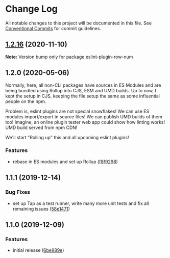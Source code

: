 # Change Log

All notable changes to this project will be documented in this file.
See [Conventional Commits](https://conventionalcommits.org) for commit guidelines.

## [1.2.16](https://gitlab.com/codsen/codsen/compare/eslint-plugin-row-num@1.2.15...eslint-plugin-row-num@1.2.16) (2020-11-10)

**Note:** Version bump only for package eslint-plugin-row-num





## 1.2.0 (2020-05-06)

Normally, here, all non-CLI packages have sources in ES Modules and are being bundled using Rollup into CJS, ESM and UMD builds. Up to now, I kept the setup in CJS, keeping the file setup the same as some influential people on the npm.

Problem is, eslint plugins are not special snowflakes! We can use ES modules import/export in source files! We can publish UMD builds of them too! Imagine, an online plugin tester web app could show how linting works! UMD build served from npm CDN!

We'll start "Rolling up" this and all upcoming eslint plugins!

### Features

- rebase in ES modules and set up Rollup ([f8f9298](https://gitlab.com/codsen/codsen/commit/f8f929842cc5870fa4fcaf93cc2da2d6ba09466f))

## 1.1.1 (2019-12-14)

### Bug Fixes

- set up Tap as a test runner, write many more unit tests and fix all remaining issues ([58e1471](https://gitlab.com/codsen/codsen/commit/58e147195282077df7ad20efb00dac95976ac24d))

## 1.1.0 (2019-12-09)

### Features

- initial release ([6be989e](https://gitlab.com/codsen/codsen/commit/6be989ee0df3f06661a2319dc990c39d1c3e682f))
